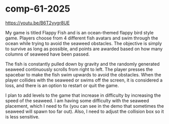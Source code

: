 # comp-61-2025

https://youtu.be/B6T2yvgr8UE 

My game is titled Flappy Fish and is an ocean-themed flappy bird style game. Players choose from 4 different fish avatars and swim through the ocean while trying to avoid the seaweed obstacles. The objective is simply to survive as long as possible, and points are awarded based on how many columns of seaweed have been passed.

The fish is constantly pulled down by gravity and the randomly generated seaweed continuously scrolls from right to left. The player presses the spacebar to make the fish swim upwards to avoid the obstacles. When the player collides with the seaweed or swims off the screen, it is considered a loss, and there is an option to restart or quit the game.

I plan to add levels to the game that increase in difficulty by increasing the speed of the seaweed. I am having some difficulty with the seaweed placement, which I need to fix (you can see in the demo that sometimes the seaweed will spawn too far out). Also, I  need to adjust the collision box so it is less sensitive. 
